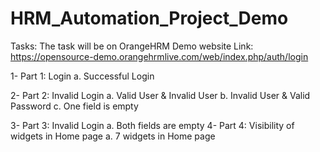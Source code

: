 # HRM_Automation_Project_Demo

Tasks:
The task will be on OrangeHRM Demo website
Link: https://opensource-demo.orangehrmlive.com/web/index.php/auth/login

1- Part 1: Login
  a. Successful Login

2- Part 2: Invalid Login
  a. Valid User & Invalid User
  b. Invalid User & Valid Password
  c. One field is empty
  
3- Part 3: Invalid Login
  a. Both fields are empty
  4- Part 4: Visibility of widgets in Home page
  a. 7 widgets in Home page

	
